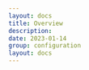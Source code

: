 ```yaml
---
layout: docs
title: Overview
description: 
date: 2023-01-14
group: configuration
layout: docs
---
```


<!-- TODO: expand -->